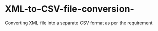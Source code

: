 # XML-to-CSV-file-conversion-
Converting XML file into a separate CSV format as per the requirement 
